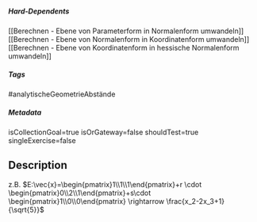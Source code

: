 ##### Hard-Dependents
[[Berechnen - Ebene von Parameterform in Normalenform umwandeln]]
[[Berechnen - Ebene von Normalenform in Koordinatenform umwandeln]]
[[Berechnen - Ebene von Koordinatenform in hessische Normalenform umwandeln]]
##### Tags
#analytischeGeometrieAbstände
##### Metadata
isCollectionGoal=true
isOrGateway=false
shouldTest=true
singleExercise=false
## Description
z.B. $E:\vec{x}=\begin{pmatrix}1\\1\\1\end{pmatrix}+r \cdot \begin{pmatrix}0\\2\\1\end{pmatrix}+s\cdot \begin{pmatrix}1\\0\\0\end{pmatrix} \rightarrow \frac{x_2-2x_3+1}{\sqrt{5}}$ 
